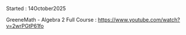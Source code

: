 Started : 14October2025

GreeneMath - Algebra 2 Full Course :
https://www.youtube.com/watch?v=2wrPGtP61fo
